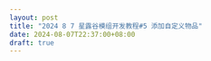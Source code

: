 ```yaml
---
layout: post
title: "2024 8 7 星露谷模组开发教程#5 添加自定义物品"
date: 2024-08-07T22:37:00+08:00
draft: true
---
```


